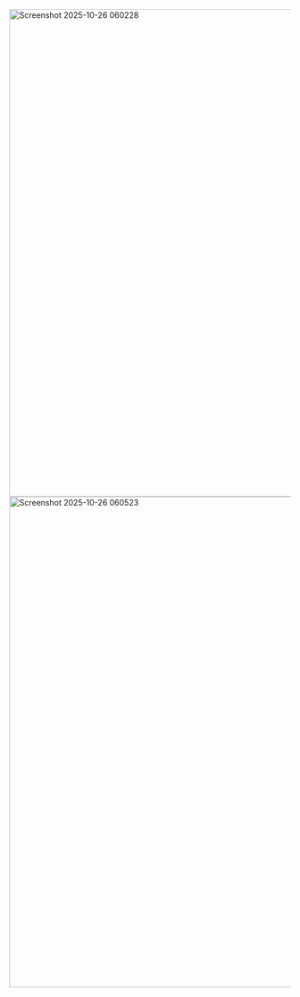 

<img width="1068" height="873" alt="Screenshot 2025-10-26 060228" src="https://github.com/user-attachments/assets/b1fa9228-edb8-439e-a114-5be0927b5113" />
<img width="961" height="879" alt="Screenshot 2025-10-26 060523" src="https://github.com/user-attachments/assets/8ecbbe1d-ebbf-43e6-8282-cb80546ef5e0" />
